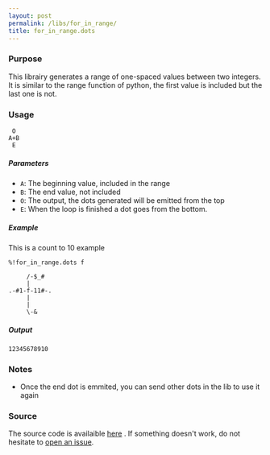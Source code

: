 ```yaml
---
layout: post
permalink: /libs/for_in_range/
title: for_in_range.dots
---
```


### Purpose
This librairy generates a range of one-spaced values between two integers. It is similar to the range function of python, the first value is included but the last one is not.

### Usage

     O
    A+B
     E

##### Parameters
- `A`: The beginning value, included in the range
- `B`: The end value, not included
- `O`: The output, the dots generated will be emitted from the top
- `E`: When the loop is finished a dot goes from the bottom.

##### Example

This is a count to 10 example

    %!for_in_range.dots f

         /-$_#
         |
    .-#1-f-11#-.
         |
         |
         \-&

##### Output

    12345678910

### Notes
- Once the end dot is emmited, you can send other dots in the lib to use it again

### Source
The source code is availaible [here](https://github.com/aaronjanse/asciidots/blob/master/dots/libs/for_in_range.dots)
. If something doesn't work, do not hesitate to [open an issue](https://github.com/aaronjanse/asciidots/issues/new?title=Bug%20in%20for_in_range%20library:%20).

